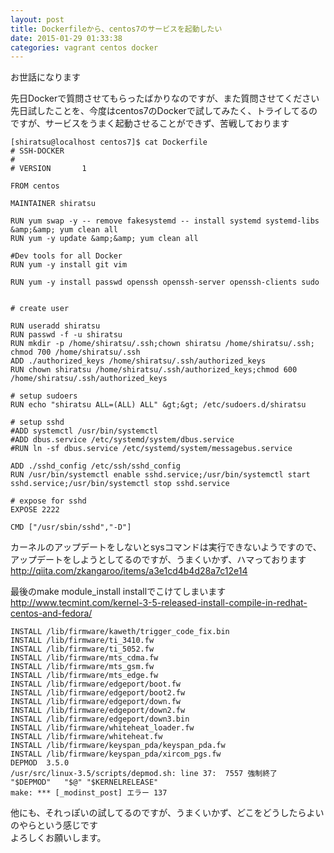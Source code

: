 ```yaml
---
layout: post
title: Dockerfileから、centos7のサービスを起動したい
date: 2015-01-29 01:33:38
categories: vagrant centos docker
---
```

<p>お世話になります</p>

<p>先日Dockerで質問させてもらったばかりなのですが、また質問させてください<br>
先日試したことを、今度はcentos7のDockerで試してみたく、トライしてるのですが、サービスをうまく起動させることができず、苦戦しております</p>

```
[shiratsu@localhost centos7]$ cat Dockerfile
# SSH-DOCKER
#
# VERSION       1

FROM centos

MAINTAINER shiratsu

RUN yum swap -y -- remove fakesystemd -- install systemd systemd-libs &amp;&amp; yum clean all
RUN yum -y update &amp;&amp; yum clean all

#Dev tools for all Docker
RUN yum -y install git vim

RUN yum -y install passwd openssh openssh-server openssh-clients sudo


# create user

RUN useradd shiratsu
RUN passwd -f -u shiratsu
RUN mkdir -p /home/shiratsu/.ssh;chown shiratsu /home/shiratsu/.ssh; chmod 700 /home/shiratsu/.ssh
ADD ./authorized_keys /home/shiratsu/.ssh/authorized_keys
RUN chown shiratsu /home/shiratsu/.ssh/authorized_keys;chmod 600 /home/shiratsu/.ssh/authorized_keys

# setup sudoers
RUN echo "shiratsu ALL=(ALL) ALL" &gt;&gt; /etc/sudoers.d/shiratsu

# setup sshd
#ADD systemctl /usr/bin/systemctl
#ADD dbus.service /etc/systemd/system/dbus.service
#RUN ln -sf dbus.service /etc/systemd/system/messagebus.service

ADD ./sshd_config /etc/ssh/sshd_config
RUN /usr/bin/systemctl enable sshd.service;/usr/bin/systemctl start    sshd.service;/usr/bin/systemctl stop sshd.service

# expose for sshd
EXPOSE 2222

CMD ["/usr/sbin/sshd","-D"]
```

<p>カーネルのアップデートをしないとsysコマンドは実行できないようですので、アップデートをしようとしてるのですが、うまくいかず、ハマっております<br>
<a href="http://qiita.com/zkangaroo/items/a3e1cd4b4d28a7c12e14" rel="nofollow">http://qiita.com/zkangaroo/items/a3e1cd4b4d28a7c12e14</a></p>

<p>最後のmake module_install installでこけてしまいます<br>
<a href="http://www.tecmint.com/kernel-3-5-released-install-compile-in-redhat-centos-and-fedora/" rel="nofollow">http://www.tecmint.com/kernel-3-5-released-install-compile-in-redhat-centos-and-fedora/</a></p>

```
INSTALL /lib/firmware/kaweth/trigger_code_fix.bin
INSTALL /lib/firmware/ti_3410.fw
INSTALL /lib/firmware/ti_5052.fw
INSTALL /lib/firmware/mts_cdma.fw
INSTALL /lib/firmware/mts_gsm.fw
INSTALL /lib/firmware/mts_edge.fw
INSTALL /lib/firmware/edgeport/boot.fw
INSTALL /lib/firmware/edgeport/boot2.fw
INSTALL /lib/firmware/edgeport/down.fw
INSTALL /lib/firmware/edgeport/down2.fw
INSTALL /lib/firmware/edgeport/down3.bin
INSTALL /lib/firmware/whiteheat_loader.fw
INSTALL /lib/firmware/whiteheat.fw
INSTALL /lib/firmware/keyspan_pda/keyspan_pda.fw
INSTALL /lib/firmware/keyspan_pda/xircom_pgs.fw
DEPMOD  3.5.0
/usr/src/linux-3.5/scripts/depmod.sh: line 37:  7557 強制終了            "$DEPMOD"   "$@" "$KERNELRELEASE"
make: *** [_modinst_post] エラー 137
```

<p>他にも、それっぽいの試してるのですが、うまくいかず、どこをどうしたらよいのやらという感じです<br>
よろしくお願いします。</p>
